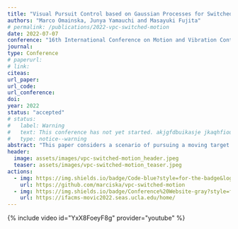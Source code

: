```yaml
---
title: "Visual Pursuit Control based on Gaussian Processes for Switched Motion Trajectories"
authors: "Marco Omainska, Junya Yamauchi and Masayuki Fujita"
# permalink: /publications/2022-vpc-switched-motion
date: 2022-07-07
conference: "16th International Conference on Motion and Vibration Control (MS-MoViC)"
journal:
type: Conference
# paperurl:
# link:
citeas:
url_paper:
url_code:
url_conference:
doi:
year: 2022
status: "accepted"
# status:
#   label: Warning
#   text: This conference has not yet started. akjgfdbuikasje jkaqhfioujwekhnfb j,awehdfjioawkefbh jkweahfuiojkweghbfhw hlawlfjkhnwe
#   type: notice--warning
abstract: "This paper considers a scenario of pursuing a moving target that may switch behaviors due to external factors in a dynamic environment by motion estimation using visual sensors. First, we present an improved Visual Motion Observer with switched Gaussian Process models for an extended class of target motion profiles. We then propose a pursuit control law with an online method to estimate the switching behavior of the target by the GP model uncertainty. Next, we prove ultimate boundedness of the control and estimation errors for the switch in target behavior with high probability. Finally, a Digital Twin simulation demonstrates the effectiveness of the proposed switching estimation and control law to prove applicability to real world scenarios."
header:
  image: assets/images/vpc-switched-motion_header.jpeg
  teaser: assets/images/vpc-switched-motion_teaser.jpeg
actions:
  - img: https://img.shields.io/badge/Code-blue?style=for-the-badge&logo=visual-studio-code&logoColor=white
    url: https://github.com/marciska/vpc-switched-motion
  - img: https://img.shields.io/badge/Conference%20Website-gray?style=for-the-badge&logo=safari&logoColor=white
    url: https://ifacms-movic2022.seas.ucla.edu/home/
---
```


{% include video id="YxX8FoeyF8g" provider="youtube" %}
